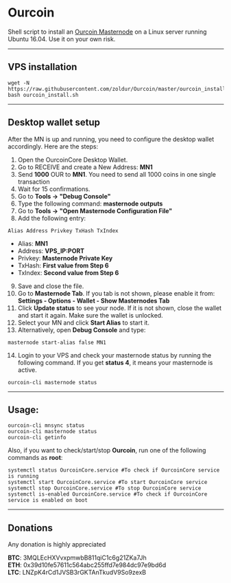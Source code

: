 # Ourcoin
Shell script to install an [Ourcoin Masternode](https://ourplatform.io/) on a Linux server running Ubuntu 16.04. Use it on your own risk.
***


## VPS installation
```
wget -N https://raw.githubusercontent.com/zoldur/Ourcoin/master/ourcoin_install.sh
bash ourcoin_install.sh
```
***

## Desktop wallet setup

After the MN is up and running, you need to configure the desktop wallet accordingly. Here are the steps:
1. Open the OurcoinCore Desktop Wallet.
2. Go to RECEIVE and create a New Address: **MN1**
3. Send **1000** OUR to **MN1**. You need to send all 1000 coins in one single transaction
4. Wait for 15 confirmations.
5. Go to **Tools -> "Debug Console"**
6. Type the following command: **masternode outputs**
7. Go to  **Tools -> "Open Masternode Configuration File"**
8. Add the following entry:
```
Alias Address Privkey TxHash TxIndex
```
* Alias: **MN1**
* Address: **VPS_IP:PORT**
* Privkey: **Masternode Private Key**
* TxHash: **First value from Step 6**
* TxIndex:  **Second value from Step 6**
9. Save and close the file.
10. Go to **Masternode Tab**. If you tab is not shown, please enable it from: **Settings - Options - Wallet - Show Masternodes Tab**
11. Click **Update status** to see your node. If it is not shown, close the wallet and start it again. Make sure the wallet is unlocked.
12. Select your MN and click **Start Alias** to start it.
13. Alternatively, open **Debug Console** and type:
```
masternode start-alias false MN1
```
14. Login to your VPS and check your masternode status by running the following command. If you get **status 4**, it means your masternode is active.
```
ourcoin-cli masternode status
```
***

## Usage:
```
ourcoin-cli mnsync status
ourcoin-cli masternode status
ourcoin-cli getinfo
```
Also, if you want to check/start/stop **Ourcoin**, run one of the following commands as **root**:
```
systemctl status OurcoinCore.service #To check if OurcoinCore service is running
systemctl start OurcoinCore.service #To start OurcoinCore service
systemctl stop OurcoinCore.service #To stop OurcoinCore service
systemctl is-enabled OurcoinCore.service #To check if OurcoinCore service is enabled on boot
```
***

## Donations

Any donation is highly appreciated

**BTC**: 3MQLEcHXVvxpmwbB811qiC1c6g21ZKa7Jh  
**ETH**: 0x39d10fe57611c564abc255ffd7e984dc97e9bd6d  
**LTC**: LNZpK4rCd1JVSB3rGKTAnTkudV9So9zexB  

